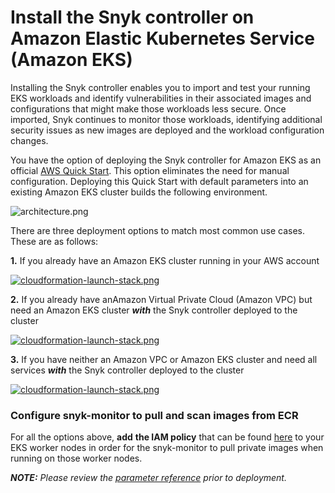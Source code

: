 # Install the Snyk controller on Amazon Elastic Kubernetes Service \(Amazon EKS\)

Installing the Snyk controller enables you to import and test your running EKS workloads and identify vulnerabilities in their associated images and configurations that might make those workloads less secure. Once imported, Snyk continues to monitor those workloads, identifying additional security issues as new images are deployed and the workload configuration changes.

You have the option of deploying the Snyk controller for Amazon EKS as an official [AWS Quick Start](https://github.com/aws-quickstart/quickstart-eks-snyk). This option eliminates the need for manual configuration. Deploying this Quick Start with default parameters into an existing Amazon EKS cluster builds the following environment.

![architecture.png](https://support.snyk.io/hc/article_attachments/360010020657/architecture.png)

There are three deployment options to match most common use cases. These are as follows:

**1.** If you already have an Amazon EKS cluster running in your AWS account 

[![cloudformation-launch-stack.png](https://support.snyk.io/hc/article_attachments/360010020737/cloudformation-launch-stack.png)](https://us-east-2.console.aws.amazon.com/cloudformation/home?region=us-east-2#/stacks/create/template?stackName=Snyk-EKS&templateURL=https://aws-quickstart.s3.us-east-1.amazonaws.com/quickstart-amazon-eks/submodules/quickstart-eks-snyk/templates/eks-snyk.template.yaml)

**2.** If you already have anAmazon Virtual Private Cloud \(Amazon VPC\) but need an Amazon EKS cluster _**with**_ the Snyk controller deployed to the cluster 

[![cloudformation-launch-stack.png](https://support.snyk.io/hc/article_attachments/360010020737/cloudformation-launch-stack.png)](https://us-east-2.console.aws.amazon.com/cloudformation/home?region=us-east-2#/stacks/create/template?stackName=Amazon-EKS-with-Snyk&templateURL=https://aws-quickstart.s3.us-east-1.amazonaws.com/quickstart-amazon-eks/templates/amazon-eks-master-existing-vpc.template.yaml)

**3.** If you have neither an Amazon VPC or Amazon EKS cluster and need all services _**with**_ the Snyk controller deployed to the cluster 

[![cloudformation-launch-stack.png](https://support.snyk.io/hc/article_attachments/360010020737/cloudformation-launch-stack.png)](https://us-east-2.console.aws.amazon.com/cloudformation/home?region=us-east-2#/stacks/create/template?stackName=Amazon-EKS-with-Snyk&templateURL=https://aws-quickstart.s3.us-east-1.amazonaws.com/quickstart-amazon-eks/templates/amazon-eks-master.template.yaml)

### Configure snyk-monitor to pull and scan images from ECR

For all the options above, **add** **the IAM policy** that can be found [here](https://docs.aws.amazon.com/AmazonECR/latest/userguide/ECR_on_EKS.html) to your EKS worker nodes in order for the snyk-monitor to pull private images when running on those worker nodes.

_**NOTE:**_ _Please review the_ [_parameter reference_](https://github.com/aws-quickstart/quickstart-eks-snyk#parameter-reference) _prior to deployment._


